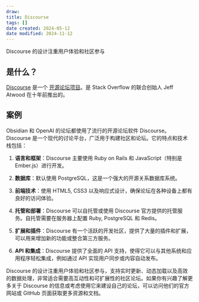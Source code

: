 ```yaml
---
draw:
title: Discourse
tags: []
date created: 2024-05-12
date modified: 2024-11-12
---
```


Discourse 的设计注重用户体验和社区参与

<!-- more -->

## 是什么？

[Discourse](https://link.zhihu.com/?target=https%3A//www.discourse.org/) 是一个 [开源论坛项目](https://link.zhihu.com/?target=https%3A//github.com/discourse/discourse)。是 Stack Overflow 的联合创始人 Jeff Atwood 在十年前推出的。

## 案例

Obsidian 和 OpenAI 的论坛都使用了流行的开源论坛软件 Discourse。Discourse 是一个现代的讨论平台，广泛用于构建社区和论坛。它的特点和技术栈包括：

1. **语言和框架**：Discourse 主要使用 Ruby on Rails 和 JavaScript（特别是 Ember.js）进行开发。
    
2. **数据库**：默认使用 PostgreSQL，这是一个强大的开源关系数据库系统。
    
3. **前端技术**：使用 HTML5, CSS3 以及响应式设计，确保论坛在各种设备上都有良好的访问体验。
    
4. **托管和部署**：Discourse 可以自托管或使用 Discourse 官方提供的托管服务。自托管需要在服务器上配置 Ruby, PostgreSQL 和 Redis。
    
5. **扩展和插件**：Discourse 有一个活跃的开发社区，提供了大量的插件和扩展，可以用来增加新的功能或整合第三方服务。
    
6. **API 和集成**：Discourse 提供了全面的 API 支持，使得它可以与其他系统和应用程序轻松集成，例如通过 API 实现用户同步或内容自动发布。
    

Discourse 的设计注重用户体验和社区参与，支持实时更新、动态加载以及高效的数据处理，非常适合需要高互动性和可扩展性的社区论坛。如果你有兴趣了解更多关于 Discourse 的信息或考虑使用它来建设自己的论坛，可以访问他们的官方网站或 GitHub 页面获取更多资源和文档。
